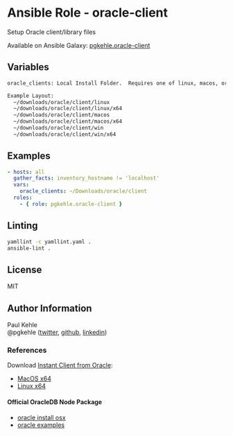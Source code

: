 # Ansible Role - oracle-client

Setup Oracle client/library files

Available on Ansible Galaxy: [pgkehle.oracle-client](https://galaxy.ansible.com/pgkehle/oracle-client)

## Variables

```bash
oracle_clients: Local Install Folder.  Requires one of linux, macos, or win, with x32 and/or x64.

Example Layout:
  ~/downloads/oracle/client/linux
  ~/downloads/oracle/client/linux/x64
  ~/downloads/oracle/client/macos
  ~/downloads/oracle/client/macos/x64
  ~/downloads/oracle/client/win
  ~/downloads/oracle/client/win/x64
```

## Examples

```yaml
- hosts: all
  gather_facts: inventory_hostname != 'localhost'
  vars:
    oracle_clients: ~/Downloads/oracle/client
  roles:
    - { role: pgkehle.oracle-client }
```

## Linting

```bash
yamllint -c yamllint.yaml .
ansible-lint .
```

## License

MIT

## Author Information

Paul Kehle  
@pgkehle ([twitter](https://twitter.com/pgkehle), [github](https://github.com/pgkehle), [linkedin](https://www.linkedin.com/in/pgkehle))

### References

Download [Instant Client from Oracle](http://www.oracle.com/technetwork/database/features/instant-client/index-097480.html):

- [MacOS x64](http://www.oracle.com/technetwork/topics/intel-macsoft-096467.html)
- [Linux x64](http://www.oracle.com/technetwork/topics/linuxx86-64soft-092277.html)

#### Official OracleDB Node Package

- [oracle install osx](https://github.com/oracle/node-oracledb/blob/master/INSTALL.md#instosx)
- [oracle examples](https://github.com/oracle/node-oracledb/tree/master/examples)
